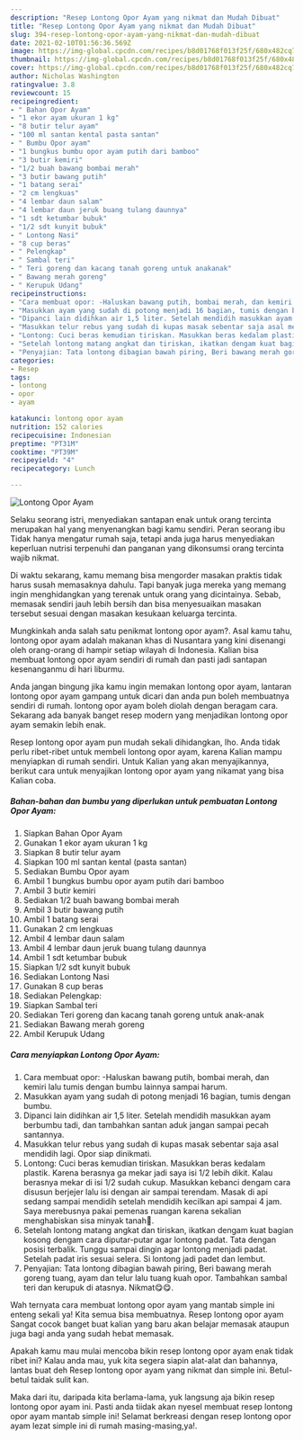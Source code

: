 ```yaml
---
description: "Resep Lontong Opor Ayam yang nikmat dan Mudah Dibuat"
title: "Resep Lontong Opor Ayam yang nikmat dan Mudah Dibuat"
slug: 394-resep-lontong-opor-ayam-yang-nikmat-dan-mudah-dibuat
date: 2021-02-10T01:56:36.569Z
image: https://img-global.cpcdn.com/recipes/b8d01768f013f25f/680x482cq70/lontong-opor-ayam-foto-resep-utama.jpg
thumbnail: https://img-global.cpcdn.com/recipes/b8d01768f013f25f/680x482cq70/lontong-opor-ayam-foto-resep-utama.jpg
cover: https://img-global.cpcdn.com/recipes/b8d01768f013f25f/680x482cq70/lontong-opor-ayam-foto-resep-utama.jpg
author: Nicholas Washington
ratingvalue: 3.8
reviewcount: 15
recipeingredient:
- " Bahan Opor Ayam"
- "1 ekor ayam ukuran 1 kg"
- "8 butir telur ayam"
- "100 ml santan kental pasta santan"
- " Bumbu Opor ayam"
- "1 bungkus bumbu opor ayam putih dari bamboo"
- "3 butir kemiri"
- "1/2 buah bawang bombai merah"
- "3 butir bawang putih"
- "1 batang serai"
- "2 cm lengkuas"
- "4 lembar daun salam"
- "4 lembar daun jeruk buang tulang daunnya"
- "1 sdt ketumbar bubuk"
- "1/2 sdt kunyit bubuk"
- " Lontong Nasi"
- "8 cup beras"
- " Pelengkap"
- " Sambal teri"
- " Teri goreng dan kacang tanah goreng untuk anakanak"
- " Bawang merah goreng"
- " Kerupuk Udang"
recipeinstructions:
- "Cara membuat opor: -Haluskan bawang putih, bombai merah, dan kemiri lalu tumis dengan bumbu lainnya sampai harum."
- "Masukkan ayam yang sudah di potong menjadi 16 bagian, tumis dengan bumbu."
- "Dipanci lain didihkan air 1,5 liter. Setelah mendidih masukkan ayam berbumbu tadi, dan tambahkan santan aduk jangan sampai pecah santannya."
- "Masukkan telur rebus yang sudah di kupas masak sebentar saja asal mendidih lagi. Opor siap dinikmati."
- "Lontong: Cuci beras kemudian tiriskan. Masukkan beras kedalam plastik. Karena berasnya ga mekar jadi saya isi 1/2 lebih dikit. Kalau berasnya mekar di isi 1/2 sudah cukup. Masukkan kebanci dengam cara disusun berjejer lalu isi dengan air sampai terendam. Masak di api sedang sampai mendidih setelah mendidih kecilkan api sampai 4 jam. Saya merebusnya pakai pemenas ruangan karena sekalian menghabiskan sisa minyak tanah🤭."
- "Setelah lontong matang angkat dan tiriskan, ikatkan dengam kuat bagian kosong dengam cara diputar-putar agar lontong padat. Tata dengan posisi terbalik. Tunggu sampai dingin agar lontong menjadi padat. Setelah padat iris sesuai selera. Si lontong jadi padet dan lembut."
- "Penyajian: Tata lontong dibagian bawah piring, Beri bawang merah goreng tuang, ayam dan telur lalu tuang kuah opor. Tambahkan sambal teri dan kerupuk di atasnya. Nikmat😋😋."
categories:
- Resep
tags:
- lontong
- opor
- ayam

katakunci: lontong opor ayam 
nutrition: 152 calories
recipecuisine: Indonesian
preptime: "PT31M"
cooktime: "PT39M"
recipeyield: "4"
recipecategory: Lunch

---
```



![Lontong Opor Ayam](https://img-global.cpcdn.com/recipes/b8d01768f013f25f/680x482cq70/lontong-opor-ayam-foto-resep-utama.jpg)

Selaku seorang istri, menyediakan santapan enak untuk orang tercinta merupakan hal yang menyenangkan bagi kamu sendiri. Peran seorang ibu Tidak hanya mengatur rumah saja, tetapi anda juga harus menyediakan keperluan nutrisi terpenuhi dan panganan yang dikonsumsi orang tercinta wajib nikmat.

Di waktu  sekarang, kamu memang bisa mengorder masakan praktis tidak harus susah memasaknya dahulu. Tapi banyak juga mereka yang memang ingin menghidangkan yang terenak untuk orang yang dicintainya. Sebab, memasak sendiri jauh lebih bersih dan bisa menyesuaikan masakan tersebut sesuai dengan masakan kesukaan keluarga tercinta. 



Mungkinkah anda salah satu penikmat lontong opor ayam?. Asal kamu tahu, lontong opor ayam adalah makanan khas di Nusantara yang kini disenangi oleh orang-orang di hampir setiap wilayah di Indonesia. Kalian bisa membuat lontong opor ayam sendiri di rumah dan pasti jadi santapan kesenanganmu di hari liburmu.

Anda jangan bingung jika kamu ingin memakan lontong opor ayam, lantaran lontong opor ayam gampang untuk dicari dan anda pun boleh membuatnya sendiri di rumah. lontong opor ayam boleh diolah dengan beragam cara. Sekarang ada banyak banget resep modern yang menjadikan lontong opor ayam semakin lebih enak.

Resep lontong opor ayam pun mudah sekali dihidangkan, lho. Anda tidak perlu ribet-ribet untuk membeli lontong opor ayam, karena Kalian mampu menyiapkan di rumah sendiri. Untuk Kalian yang akan menyajikannya, berikut cara untuk menyajikan lontong opor ayam yang nikamat yang bisa Kalian coba.

<!--inarticleads1-->

##### Bahan-bahan dan bumbu yang diperlukan untuk pembuatan Lontong Opor Ayam:

1. Siapkan  Bahan Opor Ayam
1. Gunakan 1 ekor ayam ukuran 1 kg
1. Siapkan 8 butir telur ayam
1. Siapkan 100 ml santan kental (pasta santan)
1. Sediakan  Bumbu Opor ayam
1. Ambil 1 bungkus bumbu opor ayam putih dari bamboo
1. Ambil 3 butir kemiri
1. Sediakan 1/2 buah bawang bombai merah
1. Ambil 3 butir bawang putih
1. Ambil 1 batang serai
1. Gunakan 2 cm lengkuas
1. Ambil 4 lembar daun salam
1. Ambil 4 lembar daun jeruk buang tulang daunnya
1. Ambil 1 sdt ketumbar bubuk
1. Siapkan 1/2 sdt kunyit bubuk
1. Sediakan  Lontong Nasi
1. Gunakan 8 cup beras
1. Sediakan  Pelengkap:
1. Siapkan  Sambal teri
1. Sediakan  Teri goreng dan kacang tanah goreng untuk anak-anak
1. Sediakan  Bawang merah goreng
1. Ambil  Kerupuk Udang




<!--inarticleads2-->

##### Cara menyiapkan Lontong Opor Ayam:

1. Cara membuat opor: -Haluskan bawang putih, bombai merah, dan kemiri lalu tumis dengan bumbu lainnya sampai harum.
1. Masukkan ayam yang sudah di potong menjadi 16 bagian, tumis dengan bumbu.
1. Dipanci lain didihkan air 1,5 liter. Setelah mendidih masukkan ayam berbumbu tadi, dan tambahkan santan aduk jangan sampai pecah santannya.
1. Masukkan telur rebus yang sudah di kupas masak sebentar saja asal mendidih lagi. Opor siap dinikmati.
1. Lontong: Cuci beras kemudian tiriskan. Masukkan beras kedalam plastik. Karena berasnya ga mekar jadi saya isi 1/2 lebih dikit. Kalau berasnya mekar di isi 1/2 sudah cukup. Masukkan kebanci dengam cara disusun berjejer lalu isi dengan air sampai terendam. Masak di api sedang sampai mendidih setelah mendidih kecilkan api sampai 4 jam. Saya merebusnya pakai pemenas ruangan karena sekalian menghabiskan sisa minyak tanah🤭.
1. Setelah lontong matang angkat dan tiriskan, ikatkan dengam kuat bagian kosong dengam cara diputar-putar agar lontong padat. Tata dengan posisi terbalik. Tunggu sampai dingin agar lontong menjadi padat. Setelah padat iris sesuai selera. Si lontong jadi padet dan lembut.
1. Penyajian: Tata lontong dibagian bawah piring, Beri bawang merah goreng tuang, ayam dan telur lalu tuang kuah opor. Tambahkan sambal teri dan kerupuk di atasnya. Nikmat😋😋.




Wah ternyata cara membuat lontong opor ayam yang mantab simple ini enteng sekali ya! Kita semua bisa membuatnya. Resep lontong opor ayam Sangat cocok banget buat kalian yang baru akan belajar memasak ataupun juga bagi anda yang sudah hebat memasak.

Apakah kamu mau mulai mencoba bikin resep lontong opor ayam enak tidak ribet ini? Kalau anda mau, yuk kita segera siapin alat-alat dan bahannya, lantas buat deh Resep lontong opor ayam yang nikmat dan simple ini. Betul-betul taidak sulit kan. 

Maka dari itu, daripada kita berlama-lama, yuk langsung aja bikin resep lontong opor ayam ini. Pasti anda tiidak akan nyesel membuat resep lontong opor ayam mantab simple ini! Selamat berkreasi dengan resep lontong opor ayam lezat simple ini di rumah masing-masing,ya!.

